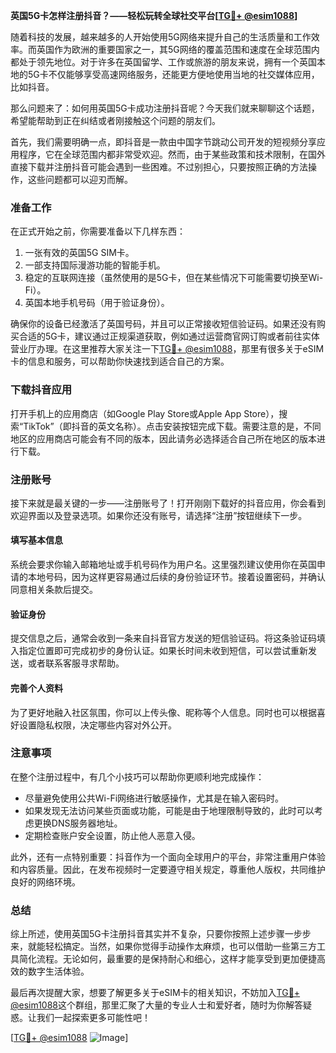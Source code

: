 **英国5G卡怎样注册抖音？——轻松玩转全球社交平台[[TG💪+ @esim1088](https://t.me/s/esim1088)]**

随着科技的发展，越来越多的人开始使用5G网络来提升自己的生活质量和工作效率。而英国作为欧洲的重要国家之一，其5G网络的覆盖范围和速度在全球范围内都处于领先地位。对于许多在英国留学、工作或旅游的朋友来说，拥有一个英国本地的5G卡不仅能够享受高速网络服务，还能更方便地使用当地的社交媒体应用，比如抖音。

那么问题来了：如何用英国5G卡成功注册抖音呢？今天我们就来聊聊这个话题，希望能帮助到正在纠结或者刚接触这个问题的朋友们。

首先，我们需要明确一点，即抖音是一款由中国字节跳动公司开发的短视频分享应用程序，它在全球范围内都非常受欢迎。然而，由于某些政策和技术限制，在国外直接下载并注册抖音可能会遇到一些困难。不过别担心，只要按照正确的方法操作，这些问题都可以迎刃而解。

### **准备工作**
在正式开始之前，你需要准备以下几样东西：
1. 一张有效的英国5G SIM卡。
2. 一部支持国际漫游功能的智能手机。
3. 稳定的互联网连接（虽然使用的是5G卡，但在某些情况下可能需要切换至Wi-Fi）。
4. 英国本地手机号码（用于验证身份）。

确保你的设备已经激活了英国号码，并且可以正常接收短信验证码。如果还没有购买合适的5G卡，建议通过正规渠道获取，例如通过运营商官网订购或者前往实体营业厅办理。在这里推荐大家关注一下[TG💪+ @esim1088](https://t.me/s/esim1088)，那里有很多关于eSIM卡的信息和服务，可以帮助你快速找到适合自己的方案。

### **下载抖音应用**
打开手机上的应用商店（如Google Play Store或Apple App Store），搜索“TikTok”（即抖音的英文名称）。点击安装按钮完成下载。需要注意的是，不同地区的应用商店可能会有不同的版本，因此请务必选择适合自己所在地区的版本进行下载。

### **注册账号**
接下来就是最关键的一步——注册账号了！打开刚刚下载好的抖音应用，你会看到欢迎界面以及登录选项。如果你还没有账号，请选择“注册”按钮继续下一步。

#### **填写基本信息**
系统会要求你输入邮箱地址或手机号码作为用户名。这里强烈建议使用你在英国申请的本地号码，因为这样更容易通过后续的身份验证环节。接着设置密码，并确认同意相关条款后提交。

#### **验证身份**
提交信息之后，通常会收到一条来自抖音官方发送的短信验证码。将这条验证码填入指定位置即可完成初步的身份认证。如果长时间未收到短信，可以尝试重新发送，或者联系客服寻求帮助。

#### **完善个人资料**
为了更好地融入社区氛围，你可以上传头像、昵称等个人信息。同时也可以根据喜好设置隐私权限，决定哪些内容对外公开。

### **注意事项**
在整个注册过程中，有几个小技巧可以帮助你更顺利地完成操作：
- 尽量避免使用公共Wi-Fi网络进行敏感操作，尤其是在输入密码时。
- 如果发现无法访问某些页面或功能，可能是由于地理限制导致的，此时可以考虑更换DNS服务器地址。
- 定期检查账户安全设置，防止他人恶意入侵。

此外，还有一点特别重要：抖音作为一个面向全球用户的平台，非常注重用户体验和内容质量。因此，在发布视频时一定要遵守相关规定，尊重他人版权，共同维护良好的网络环境。

### **总结**
综上所述，使用英国5G卡注册抖音其实并不复杂，只要你按照上述步骤一步步来，就能轻松搞定。当然，如果你觉得手动操作太麻烦，也可以借助一些第三方工具简化流程。无论如何，最重要的是保持耐心和细心，这样才能享受到更加便捷高效的数字生活体验。

最后再次提醒大家，想要了解更多关于eSIM卡的相关知识，不妨加入[TG💪+ @esim1088](https://t.me/s/esim1088)这个群组，那里汇聚了大量的专业人士和爱好者，随时为你解答疑惑。让我们一起探索更多可能性吧！

[[TG💪+ @esim1088](https://t.me/s/esim1088) ![Image](https://i.postimg.cc/4NQfJmqS/Snipaste-2025-05-13-00-14-12.png)]